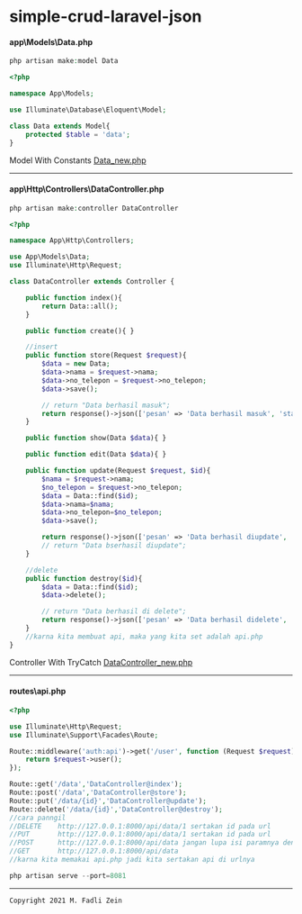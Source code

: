 # simple-crud-laravel-json

#### app\Models\Data.php

```php
php artisan make:model Data
```

```php
<?php

namespace App\Models;

use Illuminate\Database\Eloquent\Model;

class Data extends Model{
    protected $table = 'data';
}
```

Model With Constants [Data_new.php](https://github.com/gzeinnumer/simple-crud-laravel-json/blob/master/app/Models/Data_new.php)

---

#### app\Http\Controllers\DataController.php

```php
php artisan make:controller DataController
```

```php
<?php

namespace App\Http\Controllers;

use App\Models\Data;
use Illuminate\Http\Request;

class DataController extends Controller {

    public function index(){
        return Data::all();
    }

    public function create(){ }

    //insert
    public function store(Request $request){
        $data = new Data;
        $data->nama = $request->nama;
        $data->no_telepon = $request->no_telepon;
        $data->save();

        // return "Data berhasil masuk";
        return response()->json(['pesan' => 'Data berhasil masuk', 'status' => true]);
    }

    public function show(Data $data){ }

    public function edit(Data $data){ }

    public function update(Request $request, $id){
        $nama = $request->nama;
        $no_telepon = $request->no_telepon;
        $data = Data::find($id);
        $data->nama=$nama;
        $data->no_telepon=$no_telepon;
        $data->save();

        return response()->json(['pesan' => 'Data berhasil diupdate', 'status' => true]);
        // return "Data bserhasil diupdate";
    }

    //delete
    public function destroy($id){
        $data = Data::find($id);
        $data->delete();

        // return "Data berhasil di delete";
        return response()->json(['pesan' => 'Data berhasil didelete', 'status' => true]);
    }
    //karna kita membuat api, maka yang kita set adalah api.php
}
```

Controller With TryCatch [DataController_new.php](https://github.com/gzeinnumer/simple-crud-laravel-json/blob/master/app/Http/Controllers/DataController_new.php)

---

#### routes\api.php

```php
<?php

use Illuminate\Http\Request;
use Illuminate\Support\Facades\Route;

Route::middleware('auth:api')->get('/user', function (Request $request) {
    return $request->user();
});

Route::get('/data','DataController@index');
Route::post('/data','DataController@store');
Route::put('/data/{id}','DataController@update');
Route::delete('/data/{id}','DataController@destroy');
//cara panngil
//DELETE    http://127.0.0.1:8000/api/data/1 sertakan id pada url
//PUT       http://127.0.0.1:8000/api/data/1 sertakan id pada url
//POST      http://127.0.0.1:8000/api/data jangan lupa isi paramnya dengan ->nama dan ->no_telepon
//GET       http://127.0.0.1:8000/api/data
//karna kita memakai api.php jadi kita sertakan api di urlnya
```

```php
php artisan serve --port=8081
```

---

```
Copyright 2021 M. Fadli Zein
```